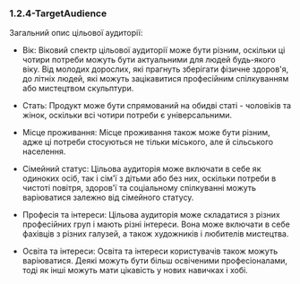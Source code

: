 ﻿### 1.2.4-TargetAudience

Загальний опис цільової аудиторії:

- Вік: Віковий спектр цільової аудиторії може бути різним, оскільки ці чотири потреби можуть бути актуальними для людей будь-якого віку. Від молодих дорослих, які прагнуть зберігати фізичне здоров'я, до літніх людей, які можуть зацікавитися професійним спілкуванням або мистецтвом скульптури.

- Стать: Продукт може бути спрямований на обидві статі - чоловіків та жінок, оскільки всі чотири потреби є універсальними.

- Місце проживання: Місце проживання також може бути різним, адже ці потреби стосуються не тільки міського, але й сільського населення.

- Сімейний статус: Цільова аудиторія може включати в себе як одиноких осіб, так і сім'ї з дітьми або без них, оскільки потреби в чистоті повітря, здоров'ї та соціальному спілкуванні можуть варіюватися залежно від сімейного статусу.

- Професія та інтереси: Цільова аудиторія може складатися з різних професійних груп і мають різні інтереси. Вона може включати в себе фахівців з різних галузей, а також художників і любителів мистецтва.

- Освіта та інтереси: Освіта та інтереси користувачів також можуть варіюватися. Деякі можуть бути більш освіченими професіоналами, тоді як інші можуть мати цікавість у нових навичках і хобі.
